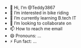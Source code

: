 - 👋 Hi, I’m @Teddy3867
- 👀 I’m interested in bike riding 
- 🌱 I’m currently learning B.tech IT
- 💞️ I’m looking to collaborate on
- 📫 How to reach me email
- 😄 Pronouns: ...
- ⚡ Fun fact: ...

<!---
Teddy3867/Teddy3867 is a ✨ special ✨ repository because its `README.md` (this file) appears on your GitHub profile.
You can click the Preview link to take a look at your changes.
--->
